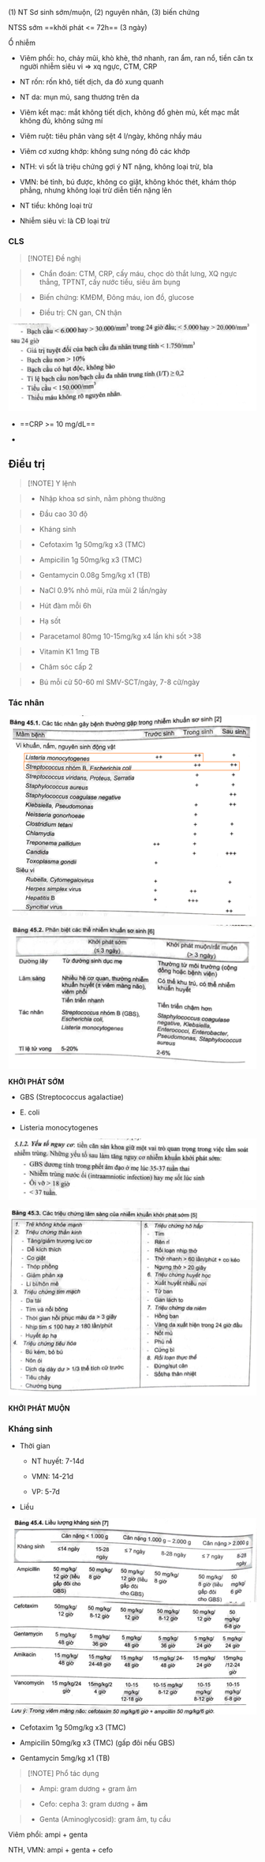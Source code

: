 (1) NT Sơ sinh sớm/muộn, (2) nguyên nhân, (3) biến chứng
  

  
NTSS sớm ==khởi phát <= 72h== (3 ngày)
  

  
Ổ nhiễm
  
- Viêm phổi: ho, chảy mũi, khò khè, thở nhanh, ran ẩm, ran nổ, tiền căn tx người nhiễm siêu vi => xq ngực, CTM, CRP
  
- NT rốn: rốn khô, tiết dịch, da đỏ xung quanh
  
- NT da: mụn mủ, sang thương trên da
  
- Viêm kết mạc: mắt không tiết dịch, không đổ ghèn mủ, kết mạc mắt không đủ, không sứng mí
  
- Viêm ruột: tiêu phân vàng sệt 4 l/ngày, không nhầy máu
  
- Viêm cơ xương khớp: không sưng nóng đỏ các khớp
  
- NTH: vì sốt là triệu chứng gợi ý NT nặng, không loại trừ, bla 
  
- VMN: bé tỉnh, bú được, không co giật, không khóc thét, khám thóp phẳng, nhưng không loại trừ diễn tiến nặng lên
  
- NT tiểu: không loại trừ
  
- Nhiễm siêu vi: là CĐ loại trừ
  

  
### CLS
  

  
> [!NOTE] Đề nghị
  
> - Chẩn đoán: CTM, CRP, cấy máu, chọc dò thắt lưng, XQ ngực thẳng, TPTNT, cấy nước tiểu, siêu âm bụng
  
> - Biến chứng: KMĐM, Đông máu, ion đồ, glucose
  
> - Điều trị: CN gan, CN thận
  

  

  
![Pasted image 20230328223235.png](../../../../../200%20Files/image/Pasted%20image%2020230328223235.png)
  

  
- ==CRP >= 10 mg/dL==
  
- 
  

  

  

  
## Điều trị
  

  
> [!NOTE] Y lệnh
  
> - Nhập khoa sơ sinh, nằm phòng thường
  
> - Đầu cao 30 độ
  
> - Kháng sinh
  
> 	- Cefotaxim 1g 50mg/kg x3 (TMC)
  
> 	- Ampicilin 1g 50mg/kg x3 (TMC)
  
> 	- Gentamycin 0.08g 5mg/kg x1 (TB)
  
> - NaCl 0.9% nhỏ mũi, rửa mũi 2 lần/ngày
  
> - Hút đàm mỗi 6h
  
> - Hạ sốt
  
> 	- Paracetamol 80mg 10-15mg/kg x4 lần khi sốt >38
  
> - Vitamin K1 1mg TB
  
> - Chăm sóc cấp 2
  
> - Bú mỗi cử 50-60 ml SMV-SCT/ngày, 7-8 cữ/ngày
  

  

  
### Tác nhân
  
![Pasted image 20230328222840.png](../../../../../200%20Files/image/Pasted%20image%2020230328222840.png)
  
![Pasted image 20230328222929.png](../../../../../200%20Files/image/Pasted%20image%2020230328222929.png)
  
**KHỞI PHÁT SỚM**
  
- GBS (Streptococcus agalactiae)
  
- E. coli
  
- Listeria monocytogenes
  
![Pasted image 20230328223033.png](../../../../../200%20Files/image/Pasted%20image%2020230328223033.png)
  
![Pasted image 20230328223040.png](../../../../../200%20Files/image/Pasted%20image%2020230328223040.png)
  
**KHỞI PHÁT MUỘN**
  

  
### Kháng sinh
  
- Thời gian
  
	- NT huyết: 7-14d
  
	- VMN: 14-21d
  
	- VP: 5-7d
  
- Liều
  
![Pasted image 20230328223515.png](../../../../../200%20Files/image/Pasted%20image%2020230328223515.png)
  
- Cefotaxim 1g 50mg/kg x3 (TMC)
  
- Ampicilin 50mg/kg x3 (TMC) (gấp đôi nếu GBS)
  
- Gentamycin 5mg/kg x1 (TB)
  

  

  
> [!NOTE] Phổ tác dụng
  
> - Ampi: gram dương + gram âm
  
> - Cefo: cepha 3: gram dương + **âm**
  
> - Genta (Aminoglycosid): gram âm, tụ cầu 
  

  

  
Viêm phổi: ampi + genta
  
NTH, VMN: ampi + genta + cefo